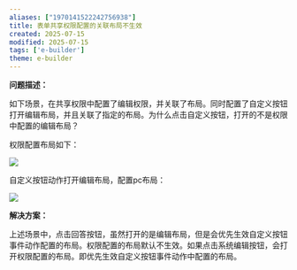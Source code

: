 ```yaml
---
aliases: ["1970141522242756938"]
title: 表单共享权限配置的关联布局不生效
created: 2025-07-15
modified: 2025-07-15
tags: ['e-builder']
theme: e-builder
---
```


**问题描述：**

如下场景，在共享权限中配置了编辑权限，并关联了布局。同时配置了自定义按钮打开编辑布局，并且关联了指定的布局。为什么点击自定义按钮，打开的不是权限中配置的编辑布局？

权限配置布局如下：

![](10136d7343250ca47483c812cd682808.jpg)

自定义按钮动作打开编辑布局，配置pc布局：

![](785c86689569262ba29e2ce4d786c0a2.jpg)

**解决方案：**

上述场景中，点击回答按钮，虽然打开的是编辑布局，但是会优先生效自定义按钮事件动作配置的布局。权限配置的布局默认不生效。如果点击系统编辑按钮，会打开权限配置的布局。即优先生效自定义按钮事件动作中配置的布局。